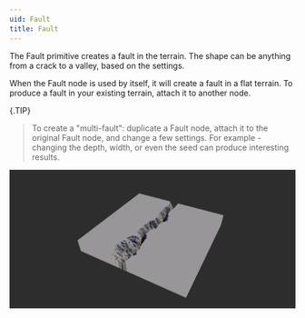 ```yaml
---
uid: Fault
title: Fault
---
```


The Fault primitive creates a fault in the terrain. The shape can be anything from a crack to a valley, based on the settings.

When the Fault node is used by itself, it will create a fault in a flat terrain. To produce a fault in your existing terrain, attach it to another node.

{.TIP} 
> To create a "multi-fault": duplicate a Fault node, attach it to the original Fault node, and change a few settings. For example - changing the depth, width, or even the seed can produce interesting results.


![](/images/ref/Fault/Fault.png)
